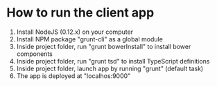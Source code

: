 # How to run the client app #

1. Install NodeJS (0.12.x) on your computer
2. Install NPM package "grunt-cli" as a global module
3. Inside project folder, run "grunt bowerInstall" to install bower components
4. Inside project folder, run "grunt tsd" to install TypeScript definitions
5. Inside project folder, launch app by running "grunt" (default task)
6. The app is deployed at "localhos:9000"